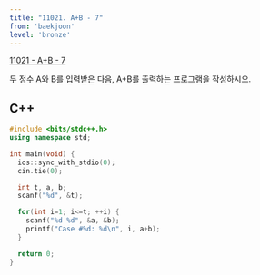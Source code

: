 ```yaml
---
title: "11021. A+B - 7"
from: 'baekjoon'
level: 'bronze'
---
```


[11021 - A+B - 7](https://www.acmicpc.net/problem/11021)

두 정수 A와 B를 입력받은 다음, A+B를 출력하는 프로그램을 작성하시오.


## C++
```cpp
#include <bits/stdc++.h> 
using namespace std;

int main(void) {
  ios::sync_with_stdio(0);
  cin.tie(0);

  int t, a, b;
  scanf("%d", &t);

  for(int i=1; i<=t; ++i) {
    scanf("%d %d", &a, &b);
    printf("Case #%d: %d\n", i, a+b);
  }

  return 0;
}
```